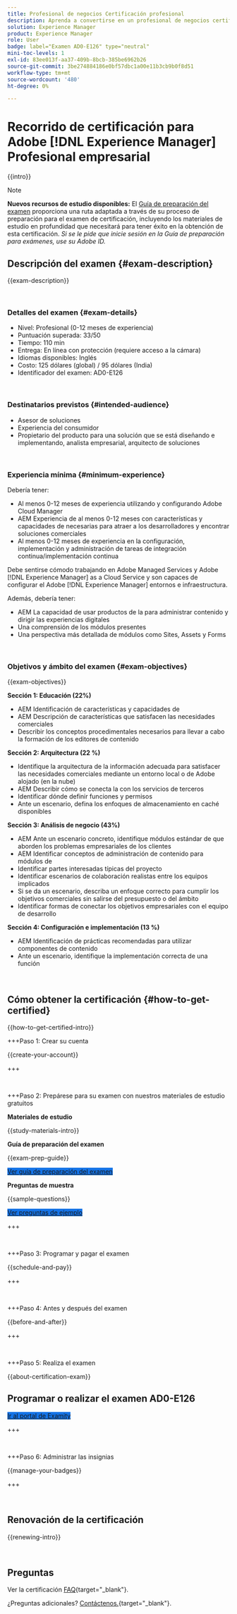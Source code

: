 ```yaml
---
title: Profesional de negocios Certificación profesional
description: Aprenda a convertirse en un profesional de negocios certificado en Adobe [!DNL Experience Manager].
solution: Experience Manager
product: Experience Manager
role: User
badge: label="Examen AD0-E126" type="neutral"
mini-toc-levels: 1
exl-id: 83ee013f-aa37-409b-8bcb-385be6962b26
source-git-commit: 3be274884186e0bf57dbc1a00e11b3cb9b0f8d51
workflow-type: tm+mt
source-wordcount: '480'
ht-degree: 0%

---
```


# Recorrido de certificación para Adobe [!DNL Experience Manager] Profesional empresarial

{{intro}}

>[!NOTE]
>
>**Nuevos recursos de estudio disponibles:** El [Guía de preparación del examen](https://app.rockinfo.com/courses/playScorm/366) proporciona una ruta adaptada a través de su proceso de preparación para el examen de certificación, incluyendo los materiales de estudio en profundidad que necesitará para tener éxito en la obtención de esta certificación. _Si se le pide que inicie sesión en la Guía de preparación para exámenes, use su Adobe ID._

## Descripción del examen {#exam-description}

{{exam-description}}

<br>

### Detalles del examen {#exam-details}

* Nivel: Profesional (0-12 meses de experiencia)
* Puntuación superada: 33/50
* Tiempo: 110 min
* Entrega: En línea con protección (requiere acceso a la cámara)
* Idiomas disponibles: Inglés
* Costo: 125 dólares (global) / 95 dólares (India)
* Identificador del examen: AD0-E126

<br>

### Destinatarios previstos {#intended-audience}

* Asesor de soluciones
* Experiencia del consumidor
* Propietario del producto para una solución que se está diseñando e implementando, analista empresarial, arquitecto de soluciones

<br>

### Experiencia mínima {#minimum-experience}

Debería tener:

* Al menos 0-12 meses de experiencia utilizando y configurando Adobe Cloud Manager
* AEM Experiencia de al menos 0-12 meses con características y capacidades de necesarias para atraer a los desarrolladores y encontrar soluciones comerciales
* Al menos 0-12 meses de experiencia en la configuración, implementación y administración de tareas de integración continua/implementación continua

Debe sentirse cómodo trabajando en Adobe Managed Services y Adobe [!DNL Experience Manager] as a Cloud Service y son capaces de configurar el Adobe [!DNL Experience Manager] entornos e infraestructura.

Además, debería tener:

* AEM La capacidad de usar productos de la para administrar contenido y dirigir las experiencias digitales
* Una comprensión de los módulos presentes
* Una perspectiva más detallada de módulos como Sites, Assets y Forms

<br>

### Objetivos y ámbito del examen {#exam-objectives}

{{exam-objectives}}

**Sección 1: Educación (22%)**

* AEM Identificación de características y capacidades de
* AEM Descripción de características que satisfacen las necesidades comerciales
* Describir los conceptos procedimentales necesarios para llevar a cabo la formación de los editores de contenido

**Sección 2: Arquitectura (22 %)**

* Identifique la arquitectura de la información adecuada para satisfacer las necesidades comerciales mediante un entorno local o de Adobe alojado (en la nube)
* AEM Describir cómo se conecta la con los servicios de terceros
* Identificar dónde definir funciones y permisos
* Ante un escenario, defina los enfoques de almacenamiento en caché disponibles

**Sección 3: Análisis de negocio (43%)**

* AEM Ante un escenario concreto, identifique módulos estándar de que aborden los problemas empresariales de los clientes
* AEM Identificar conceptos de administración de contenido para módulos de
* Identificar partes interesadas típicas del proyecto
* Identificar escenarios de colaboración realistas entre los equipos implicados
* Si se da un escenario, describa un enfoque correcto para cumplir los objetivos comerciales sin salirse del presupuesto o del ámbito
* Identificar formas de conectar los objetivos empresariales con el equipo de desarrollo

**Sección 4: Configuración e implementación (13 %)**

* AEM Identificación de prácticas recomendadas para utilizar componentes de contenido
* Ante un escenario, identifique la implementación correcta de una función

<br>

## Cómo obtener la certificación {#how-to-get-certified}

{{how-to-get-certified-intro}}

+++Paso 1: Crear su cuenta

{{create-your-account}}

+++

<br>

+++Paso 2: Prepárese para su examen con nuestros materiales de estudio gratuitos

**Materiales de estudio**

{{study-materials-intro}}

**Guía de preparación del examen**

{{exam-prep-guide}}

<a href="https://app.rockinfo.com/courses/playScorm/366" target="_blank" class="spectrum-Button spectrum-Button--fill spectrum-Button--accent spectrum-Button--sizeM is-margin-bottom-big-big at-element-click-tracking" style="background-color:#1473E6">

<span class="spectrum-Button-label has-no-wrap">
   Ver guía de preparación del examen
</span>
</a>

**Preguntas de muestra**

{{sample-questions}}

<a href="https://scorpion.caveon.com/launchpad/ad0-e126-adobe-experience-manager-business-practitioner-professional-copy-ddww4w" target="_blank" class="spectrum-Button spectrum-Button--fill spectrum-Button--accent spectrum-Button--sizeM is-margin-bottom-big-big at-element-click-tracking" style="background-color:#1473E6">

<span class="spectrum-Button-label has-no-wrap">
   Ver preguntas de ejemplo
</span>
</a>

+++

<br>

+++Paso 3: Programar y pagar el examen

{{schedule-and-pay}}

+++

<br>

+++Paso 4: Antes y después del examen

{{before-and-after}}

+++

<br>

+++Paso 5: Realiza el examen

{{about-certification-exam}}

## Programar o realizar el examen AD0-E126

<a href="https://www.certmetrics.com/adobe/candidate/examity_sso.aspx?eid=AD0-E126" target="_blank" class="spectrum-Button spectrum-Button--fill spectrum-Button--accent spectrum-Button--sizeM is-margin-bottom-big-big at-element-click-tracking" style="background-color:#1473E6">

<span class="spectrum-Button-label has-no-wrap">
   Ir al portal de Examity
</span>
</a>

+++

<br>

+++Paso 6: Administrar las insignias

{{manage-your-badges}}

+++

<br>

## Renovación de la certificación

{{renewing-intro}}

<br>

## Preguntas

Ver la certificación [FAQ](https://experienceleague.adobe.com/docs/certification/certification/faq.html){target="_blank"}.

¿Preguntas adicionales? [Contáctenos.](mailto:certif@adobe.com){target="_blank"}.
